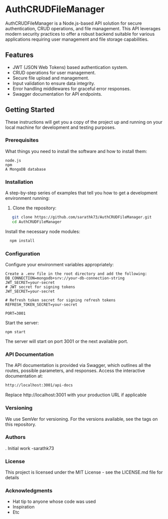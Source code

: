# AuthCRUDFileManager

AuthCRUDFileManager is a Node.js-based API solution for secure authentication, CRUD operations, and file management. This API leverages modern security practices to offer a robust backend suitable for various applications requiring user management and file storage capabilities.

## Features

- JWT (JSON Web Tokens) based authentication system.
- CRUD operations for user management.
- Secure file upload and management.
- Input validation to ensure data integrity.
- Error handling middlewares for graceful error responses.
- Swagger documentation for API endpoints.

## Getting Started

These instructions will get you a copy of the project up and running on your local machine for development and testing purposes.

### Prerequisites

What things you need to install the software and how to install them:

```
node.js
npm
A MongoDB database
```
### Installation

A step-by-step series of examples that tell you how to get a development environment running:

1. Clone the repository:
```bash
   git clone https://github.com/sarathk73/AuthCRUDFileManager.git
   cd AuthCRUDFileManager


```
Install the necessary node modules:
 ```bash
   npm install
```


### Configuration

Configure your environment variables appropriately:
```plain
Create a .env file in the root directory and add the following:
DB_CONNECTION=mongodb+srv://your-db-connection-string
JWT_SECRET=your-secret
# JWT secret for signing tokens
JWT_SECRET=your-secret

# Refresh token secret for signing refresh tokens
REFRESH_TOKEN_SECRET=your-secret

PORT=3001
```
Start the server:
```
npm start
```
The server will start on port 3001 or the next available port.


### API Documentation
The API documentation is provided via Swagger, which outlines all the routes, possible parameters, and responses. Access the interactive documentation at:
```bash
http://localhost:3001/api-docs
```
Replace http://localhost:3001 with your production URL if applicable

### Versioning
We use SemVer for versioning. For the versions available, see the tags on this repository.

### Authors
. Initial work -sarathk73

### License
This project is licensed under the MIT License - see the LICENSE.md file for details
### Acknowledgments
<ul>
   <li>Hat tip to anyone whose code was used</li>
   <li>Inspiration</li>
   <li>Etc</li>
</ul>

